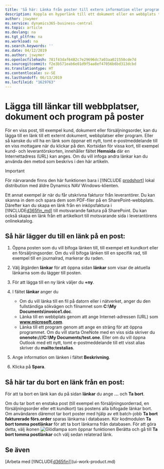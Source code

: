 ```yaml
---
title: 'Så här: Länka från poster till extern information eller program | Microsoft Docs'
description: Koppla en hyperlänk till ett dokument eller en webbplats till en viss post, till exempel en kund eller ett dokument.
author: jswymer
ms.service: dynamics365-business-central
ms.topic: article
ms.devlang: na
ms.tgt_pltfrm: na
ms.workload: na
ms.search.keywords: ''
ms.date: 04/12/2019
ms.author: jswymer
ms.openlocfilehash: 781f43daf6482c7e29696dc7a03aa021550cde7d
ms.sourcegitcommit: f2e3b571eab6e01d9f5aa8ef47056b6bd313dcbd
ms.translationtype: HT
ms.contentlocale: sv-SE
ms.lasthandoff: 06/13/2019
ms.locfileid: "1629763"
---
```

# <a name="add-links-to-websites-documents-or-programs-on-records"></a>Lägga till länkar till webbplatser, dokument och program på poster
För en viss post, till exempel kund, dokument eller försäljningsorder, kan du lägga till en länk till ett externt dokument, webbplatser eller program. Eller så kanske du vill ha en länk som öppnar ett nytt, tomt e-postmeddelande till en viss mottagare när du klickar på den. Kortsidan för vissa kort, till exempel kund- och leverantörskorten, innehåller fältet **Hemsida** där en Internettadress (URL) kan anges. Om du vill infoga andra länkar kan du använda den metod som beskrivs i den här artikeln.  

> [!IMPORTANT]
> För närvarande finns den här funktionen bara i [!INCLUDE [prodshort](includes/prodshort.md)] lokal distribution med äldre Dynamics NAV Windows-klienten.  

Ett annat exempel är när du får utskrivna fakturor från leverantörer. Du kan skanna in dem och spara dem som PDF-filer på en SharePoint-webbplats. Därefter kan du skapa en länk från en inköpsfaktura i [!INCLUDE[d365fin_md](includes/d365fin_md.md)] till motsvarande faktura på SharePoint. Du kan också skapa en länk från ett artikelkort till motsvarande sida i leverantörens onlinekatalog.

## <a name="to-add-a-link-on-a-record"></a>Så här lägger du till en länk på en post:   

1.  Öppna posten som du vill bifoga länken till, till exempel ett kundkort eller en försäljningsorder. Om du vill bifoga länken till en specifik rad, till exempel till en journalrad, markerar du raden.  

2.  Välj åtgärden **länkar** för att öppna sidan **länkar** som visar de aktuella länkarna som du lägger till posten.

3. För att lägga till en ny länk väljer du **+ny**.

4.  I fältet **länkar** anger du

    -   Om du vill länka till en fil på datorn eller i nätverket, anger du den fullständiga sökvägen och filnamnet som **C:\My Documents\invoice1.doc**.
    -   Länka till en webbplats genom att ange Internet-adressen (URL) som **www.microsoft.com**.
    -   Länka till ett program genom att ange en sträng för att öppna programmet. Om du vill starta OneNote med en viss sida skriver du **onenote:///C:\My Documents/test.one**. Eller om du vill öppna Outlook med ett nytt, tomt e-postmeddelande till ett visst alias skriver du **mailto:testalias**.  

5.  Ange information om länken i fältet **Beskrivning**.  

6.  Klicka på **Spara**.  

## <a name="to-delete-a-link-from-a-record"></a>Så här tar du bort en länk från en post:  

För att ta bort en länk kan du på sidan **länkar** du ange **...** och **Ta bort**.

Om du tar bort en enstaka post (till exempel en försäljningsorderrad, en försäljningsorder eller ett kundkort) tas postens alla bifogade länkar bort. Om användaren däremot tar bort poster med hjälp av ett batch-jobb **Ta bort fakturerade förs.order** sparas länkarna i databasen. Kör kodmodulen **Ta bort tomma postlänkar** för att ta bort länkarna från databasen. För att göra detta, välj ikonen ![Glödlampa som öppnar funktionen Berätta](media/ui-search/search_small.png "Glödlampa som öppnar funktionen Berätta") och gå till **Ta bort tomma postlänkar** och välj sedan relaterad länk.   

<!-- ### To run delete orphaned record links  

1.  Choose the ![Lightbulb that opens the Tell Me feature](media/ui-search/search_small.png "Tell me what you want to do") icon, enter **Data Deletion**, and then choose the related link.  

2.  On the **Data Deletion** page, choose **Tasks**, and then choose **Delete Orphaned Record Links**.  -->

## <a name="see-also"></a>Se även  
[Arbeta med [!INCLUDE[d365fin](includes/d365fin_md.md)]](ui-work-product.md)  
